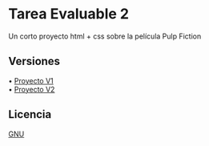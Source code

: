 # Tarea Evaluable 2

Un corto proyecto html + css sobre la película Pulp Fiction

## Versiones
 • [Proyecto V1](https://github.com/AnxoV/Tarea-Evaluable-2/tree/main/Tarea%20Evaluable%202/V1)<br/>
 • [Proyecto V2](https://github.com/AnxoV/Tarea-Evaluable-2/tree/main/Tarea%20Evaluable%202/V2)

## Licencia
[GNU](https://github.com/AnxoV/Tarea-Evaluable-2/blob/main/LICENSE)
